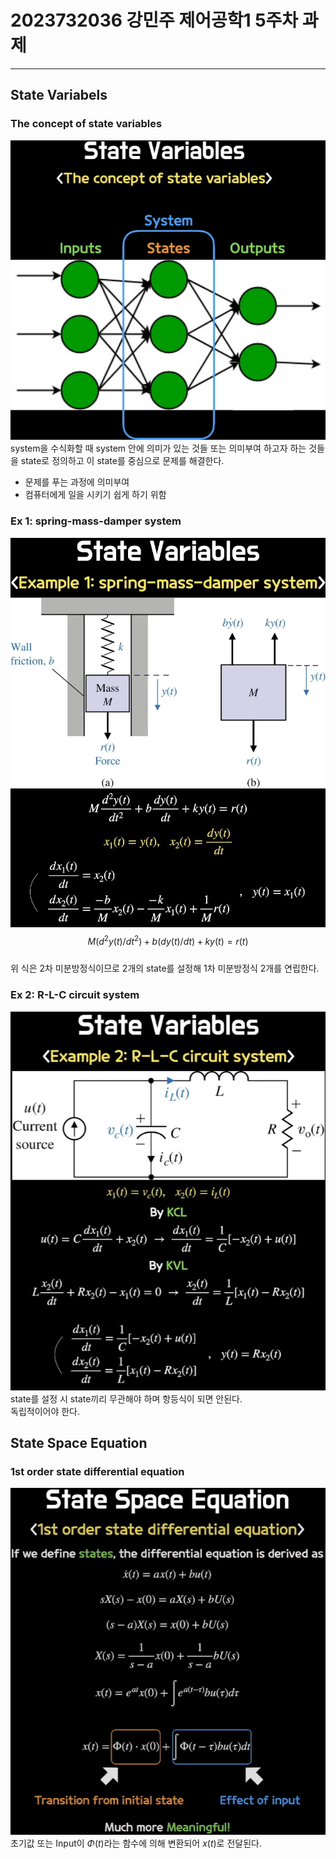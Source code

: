 # 2023732036 강민주 제어공학1 5주차 과제

---

## State Variabels
### The concept of state variables
![The concept of state variable](photo/1.png)  
system을 수식화할 때 system 안에 의미가 있는 것들 또는 의미부여 하고자 하는 것들을 state로 정의하고 이 state를 중심으로 문제를 해결한다.  
- 문제를 푸는 과정에 의미부여
- 컴퓨터에게 일을 시키기 쉽게 하기 위함

### Ex 1: spring-mass-damper system
![spring-mass-damper system](photo/2.png)  
$$M(d^2y(t)/dt^2) + b(dy(t)/dt) + ky(t) = r(t)$$  
위 식은 2차 미분방정식이므로 2개의 state를 설정해 1차 미분방정식 2개를 연립한다.  

### Ex 2: R-L-C circuit system
![R-L-C circuit system](photo/3.png)  
state를 설정 시 state끼리 무관해야 하며 항등식이 되면 안된다.  
독립적이어야 한다.  

## State Space Equation
### 1st order state differential equation
![1st order state differential equation](photo/4.png)  
초기값 또는 Input이 $\Phi(t)$라는 함수에 의해 변환되어 $x(t)$로 전달된다.  

